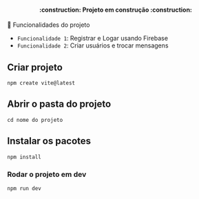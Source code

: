 <h4 align="center"> 
    :construction:  Projeto em construção  :construction:
</h4

# :hammer: Funcionalidades do projeto
- `Funcionalidade 1`: Registrar e Logar usando Firebase
- `Funcionalidade 2`: Criar usuários e trocar mensagens

## Criar projeto
```
npm create vite@latest
```

## Abrir o pasta do projeto
```
cd nome do projeto
```

## Instalar os pacotes
```
npm install
```

### Rodar o projeto em dev
```
npm run dev
```
